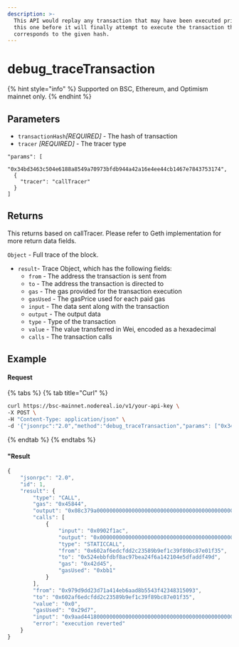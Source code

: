 ```yaml
---
description: >-
  This API would replay any transaction that may have been executed prior to
  this one before it will finally attempt to execute the transaction that
  corresponds to the given hash.
---
```


# debug\_traceTransaction

{% hint style="info" %}
Supported on BSC, Ethereum, and Optimism mainnet only.
{% endhint %}

## Parameters

* `transactionHash`_\[REQUIRED]_ - The hash of transaction
* `tracer` _\[REQUIRED]_ - The tracer type

```
"params": [
  "0x34bd3463c504e6188a8549a70973bfdb944a42a16e4ee44cb1467e7843753174",
  {
    "tracer": "callTracer"
  }
]
```

## Returns

This returns based on callTracer. Please refer to Geth implementation for more return data fields.

`Object` - Full trace of the block.

* `result`- Trace Object, which has the following fields:
  * `from` - The address the transaction is sent from
  * `to` - The address the transaction is directed to
  * `gas` - The gas provided for the transaction execution
  * `gasUsed` - The gasPrice used for each paid gas
  * `input` - The data sent along with the transaction
  * `output` - The output data
  * `type` - Type of the transaction
  * `value` - The value transferred in Wei, encoded as a hexadecimal
  * `calls` - The transaction calls

## Example

#### Request

{% tabs %}
{% tab title="Curl" %}
```bash
curl https://bsc-mainnet.nodereal.io/v1/your-api-key \
-X POST \
-H "Content-Type: application/json" \
-d '{"jsonrpc":"2.0","method":"debug_traceTransaction","params": ["0x34bd3463c504e6188a8549a70973bfdb944a42a16e4ee44cb1467e7843753174",{"tracer": "callTracer"}],"id": 0 }'
```
{% endtab %}
{% endtabs %}

#### "Result

```javascript
{
    "jsonrpc": "2.0",
    "id": 1,
    "result": {
        "type": "CALL",
        "gas": "0x45844",
        "output": "0x08c379a0000000000000000000000000000000000000000000000000000000000000002000000000000000000000000000000000000000000000000000000000000000016100000000000000000000000000000000000000000000000000000000000000",
        "calls": [
            {
                "input": "0x0902f1ac",
                "output": "0x000000000000000000000000000000000000000000011c6a552be13a04d16ed400000000000000000000000000000000000000000000003a5bf56e902f799fe60000000000000000000000000000000000000000000000000000000062bb0828",
                "type": "STATICCALL",
                "from": "0x602af6edcfdd2c23589b9ef1c39f89bc87e01f35",
                "to": "0x524ebbfdbf8ac97bea24f6a142104e5dfaddf49d",
                "gas": "0x42d45",
                "gasUsed": "0xbb1"
            }
        ],
        "from": "0x979d9dd23d71a414eb6aad8b5543f42348315093",
        "to": "0x602af6edcfdd2c23589b9ef1c39f89bc87e01f35",
        "value": "0x0",
        "gasUsed": "0x29d7",
        "input": "0x9aad44180000000000000000000000000000000000000000000000d3b296481b75e684b7000000000000000000000000000000000000000000000000306b30a884951fc8000000000000000000000000d983780da5383bcdb57d12562e5fe8a6171140e50000000000000000000000042dff8be2ba0c3b4ae3e086305ad3fac5bd456bf9000000000000000000000000000000000000000000011cc7164c4a8d138629cf000000000ec9c05600000000000000000000000062bb08240000000000000000000000054ca0850f80fd1cbe2fd15d42ab068a9478419f8500",
        "error": "execution reverted"
    }
}
```



